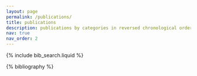 ```yaml
---
layout: page
permalink: /publications/
title: publications
description: publications by categories in reversed chronological order.
nav: true
nav_order: 2
---
```

<!-- generated by jekyll-scholar -->
<!-- _pages/publications.md -->

<!-- Bibsearch Feature -->
{% include bib_search.liquid %}

<div class="publications">

{% bibliography %}

</div>

